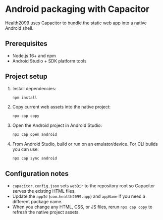 # Android packaging with Capacitor

Health2099 uses Capacitor to bundle the static web app into a native Android shell.

## Prerequisites

- Node.js 16+ and npm
- Android Studio + SDK platform tools

## Project setup

1. Install dependencies:
   ```bash
   npm install
   ```
2. Copy current web assets into the native project:
   ```bash
   npx cap copy
   ```
3. Open the Android project in Android Studio:
   ```bash
   npx cap open android
   ```
4. From Android Studio, build or run on an emulator/device. For CLI builds you can use:
   ```bash
   npx cap sync android
   ```

## Configuration notes

- `capacitor.config.json` sets `webDir` to the repository root so Capacitor serves the existing HTML files.
- Update the `appId` (`com.health2099.app`) and `appName` if you need a different package name.
- When you change any HTML, CSS, or JS files, rerun `npx cap copy` to refresh the native project assets.
